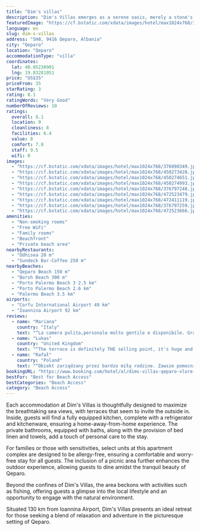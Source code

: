 ```yaml
---
title: "Dim's villas"
description: "Dim's Villas emerges as a serene oasis, merely a stone's throw away from the pristine shores of Qeparo Beach and a short stroll from the enchanting Borsh Beach."
featuredImage: "https://cf.bstatic.com/xdata/images/hotel/max1024x768/376898349.jpg?k=d0b8c32e9ea25207925b67d98ef568de3f38aba005f859b74c912d044c70c196&o=&hp=1"
language: en
slug: dim-s-villas
address: "SH8, 9416 Qeparo, Albania"
city: "Qeparo"
location: "Qeparo"
accommodationType: "villa"
coordinates:
  lat: 40.05238901
  lng: 19.83281051
price: "US$35"
priceFrom: 35
starRating: 3
rating: 8.1
ratingWords: "Very Good"
numberOfReviews: 10
ratings:
  overall: 8.1
  location: 9
  cleanliness: 8
  facilities: 6.4
  value: 8
  comfort: 7.8
  staff: 9.5
  wifi: 0
images:
  - "https://cf.bstatic.com/xdata/images/hotel/max1024x768/376898349.jpg?k=d0b8c32e9ea25207925b67d98ef568de3f38aba005f859b74c912d044c70c196&o=&hp=1"
  - "https://cf.bstatic.com/xdata/images/hotel/max1024x768/450273428.jpg?k=dc99e0e27a64ef6eb4e49873db5ab29bd7db2459903113ec68b509c5052ff381&o=&hp=1"
  - "https://cf.bstatic.com/xdata/images/hotel/max1024x768/450274651.jpg?k=eaffff69a59999a7ae74750a0d3b50c8fe7752167c01b91289bcecac99d28d4f&o=&hp=1"
  - "https://cf.bstatic.com/xdata/images/hotel/max1024x768/450274993.jpg?k=580692033841bac246d866cfb33015854e854411c4b6d19beccc90eefd233e72&o=&hp=1"
  - "https://cf.bstatic.com/xdata/images/hotel/max1024x768/376797248.jpg?k=d58f0b808e00ea14fdd701b81f8bdf7d6d06bd22da2365cc22403d55148f3334&o=&hp=1"
  - "https://cf.bstatic.com/xdata/images/hotel/max1024x768/472523479.jpg?k=63a5441e38816cfba6bf73001e77705d7424ae80adece7f8aeb04132e7770d1c&o=&hp=1"
  - "https://cf.bstatic.com/xdata/images/hotel/max1024x768/472411119.jpg?k=90e49a24a03ad7f0406f7103fb99db14e3c9337cd770f3b8e51d6cb02432bcf2&o=&hp=1"
  - "https://cf.bstatic.com/xdata/images/hotel/max1024x768/376797259.jpg?k=45dd9c96a8a35c250d7b7eed34266fee6564c5963a4789541d2ff494d3c15259&o=&hp=1"
  - "https://cf.bstatic.com/xdata/images/hotel/max1024x768/472523666.jpg?k=31c5e60160a960bcd89011ea990dca14c9263412076f228deb6d650159c5df96&o=&hp=1"
amenities:
  - "Non-smoking rooms"
  - "Free WiFi"
  - "Family rooms"
  - "Beachfront"
  - "Private beach area"
nearbyRestaurants:
  - "Odhisea 20 m"
  - "Sundeck Bar-Coffee 250 m"
nearbyBeaches:
  - "Qeparo Beach 150 m"
  - "Borsh Beach 300 m"
  - "Porto Palermo Beach 3 2.5 km"
  - "Porto Palermo Beach 2.6 km"
  - "Palermo Beach 3.5 km"
airports:
  - "Corfu International Airport 49 km"
  - "Ioannina Airport 92 km"
reviews:
  - name: "Mariana"
    country: "Italy"
    text: "“La camera pulita,personale molto gentile e disponibile. Grazie per il soggiorno nel vostro appartamento”"
  - name: "Lukas"
    country: "United Kingdom"
    text: "“The terrace is definitely THE selling point, it's huge and overlooks the sea - I really enjoyed having my morning coffee or reading in the evening there. The location is on top of the hill so be prepared to walk if you don't drive (not a problem...”"
  - name: "Rafał"
    country: "Poland"
    text: "“Obiekt zarządzany przez bardzo miłą rodzine. Zawsze pomocni. Widoki z tarasu przy pokoju przepiękne.”"
bookingURL: "https://www.booking.com/hotel/al/dims-villas-qeparo-vlore-albania.en-gb.html?aid=8035640"
bestFor: "Best for Beach Access"
bestCategories: "Beach Access"
category: "Beach Access"
---
```


Each accommodation at Dim's Villas is thoughtfully designed to maximize the breathtaking sea views, with terraces that seem to invite the outside in. Inside, guests will find a fully equipped kitchen, complete with a refrigerator and kitchenware, ensuring a home-away-from-home experience. The private bathrooms, equipped with baths, along with the provision of bed linen and towels, add a touch of personal care to the stay.

For families or those with sensitivities, select units at this apartment complex are designed to be allergy-free, ensuring a comfortable and worry-free stay for all guests. The inclusion of a picnic area further enhances the outdoor experience, allowing guests to dine amidst the tranquil beauty of Qeparo.

Beyond the confines of Dim's Villas, the area beckons with activities such as fishing, offering guests a glimpse into the local lifestyle and an opportunity to engage with the natural environment.

Situated 130 km from Ioannina Airport, Dim's Villas presents an ideal retreat for those seeking a blend of relaxation and adventure in the picturesque setting of Qeparo.